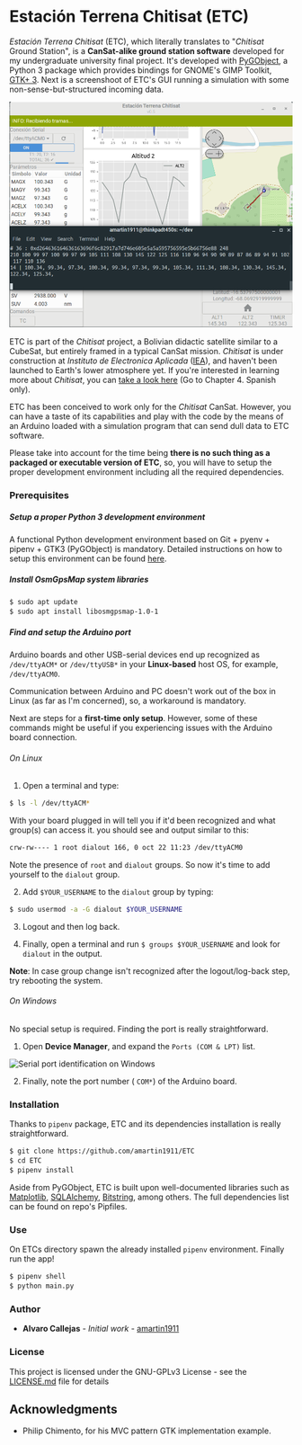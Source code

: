 # Estación Terrena Chitisat (ETC)

*Estación Terrena Chitisat* (ETC), which literally translates to "*Chitisat* Ground Station", is a **CanSat-alike ground station software** developed for my undergraduate university final project. It's developed with [PyGObject](https://pygobject.readthedocs.io/en/latest/), a Python 3 package which provides bindings for GNOME's GIMP Toolkit, [GTK+ 3](https://www.gtk.org/). Next is a screenshoot of ETC's GUI running a simulation with some non-sense-but-structured incoming data.

![An screenshoot of ETC's GUI](images/ETC_screenshot.png)

ETC is part of the *Chitisat* project, a Bolivian didactic satellite similar to a CubeSat, but entirely framed in a typical CanSat mission. *Chitisat* is under construction at *Instituto de Electronica Aplicada* ([IEA](http://iea.umsa.bo/)), and haven't been launched to Earth's lower atmosphere yet. If you're interested in learning more about *Chitisat*, you can [take a look here](https://gitlab.com/amartin1911/teXisUMSA/blob/master/FCPN/informatica/pdf/tesis_online.pdf) (Go to Chapter 4. Spanish only).

ETC has been conceived to work only for the *Chitisat* CanSat. However, you can have a taste of its capabilities and play with the code by the means of an Arduino loaded with a simulation program that can send dull data to ETC software.

Please take into account for the time being **there is no such thing as a packaged or executable version of ETC**, so, you will have to setup the proper development environment including all the required dependencies.

### Prerequisites

##### Setup a proper Python 3 development environment

A functional Python development environment based on Git + pyenv + pipenv + GTK3 (PyGObject) is mandatory. Detailed instructions on how to setup this environment can be found [here](https://pygobject.readthedocs.io/en/latest/devguide/dev_environ.html).

##### Install OsmGpsMap system libraries
```bash
$ sudo apt update
$ sudo apt install libosmgpsmap-1.0-1
```

##### Find and setup the Arduino port

Arduino boards and other USB-serial devices end up recognized as `/dev/ttyACM*`  or `/dev/ttyUSB*` in your **Linux-based** host OS, for example, `/dev/ttyACM0`.

Communication between Arduino and PC doesn't work out of the box in Linux (as far as I'm concerned), so, a workaround is mandatory.

Next are steps for a **first-time only setup**. However, some of these commands might be useful if you  experiencing issues with the Arduino board connection.

###### On Linux
1. Open a terminal and type:
```bash
$ ls -l /dev/ttyACM*
```
With your board plugged in will tell you if it'd been recognized and what group(s) can access it. you should see and output similar to this:
```bash
crw-rw---- 1 root dialout 166, 0 oct 22 11:23 /dev/ttyACM0
```
Note the presence of ```root``` and ```dialout``` groups. So now it's time to add yourself to the ```dialout``` group.

2. Add ```$YOUR_USERNAME``` to the ```dialout``` group by typing:
```bash
$ sudo usermod -a -G dialout $YOUR_USERNAME
```

3. Logout and then log back.

4. Finally, open a terminal and run ```$ groups $YOUR_USERNAME``` and look for ```dialout``` in the output.  

**Note**: In case group change isn't recognized after the logout/log-back step, try rebooting the system.

###### On Windows

No special setup is required. Finding the port is really straightforward.

1. Open **Device Manager**, and expand the ```Ports (COM & LPT)``` list.

![Serial port identification on Windows](https://www.mathworks.com/help/supportpkg/arduinoio/ug/win_dev_mngr_port.png)

2. Finally, note the port number ( ```COM*```) of the Arduino board.

### Installation

Thanks to `pipenv` package, ETC and its dependencies installation is really straightforward.

```bash
$ git clone https://github.com/amartin1911/ETC
$ cd ETC
$ pipenv install
```

Aside from PyGObject, ETC is built upon well-documented libraries such as [Matplotlib](https://matplotlib.org/), [SQLAlchemy](https://www.sqlalchemy.org/), [Bitstring](https://pythonhosted.org/bitstring/), among others. The full dependencies list can be found on repo's Pipfiles.

### Use

On ETCs directory spawn the already installed `pipenv` environment. Finally run the app!

```bash
$ pipenv shell
$ python main.py
```

### Author

* **Alvaro Callejas** - *Initial work* - [amartin1911](https://github.com/amartin1911)

### License

This project is licensed under the GNU-GPLv3 License - see the [LICENSE.md](LICENSE.md) file for details

## Acknowledgments

* Philip Chimento, for his MVC pattern GTK implementation example.
